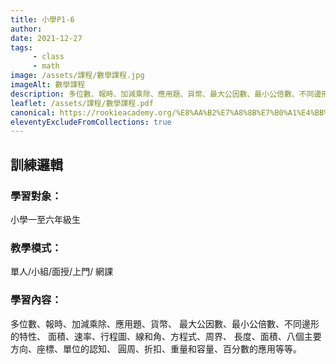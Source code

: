 ```yaml
---
title: 小學P1-6
author:
date: 2021-12-27
tags: 
     - class
     - math
image: /assets/課程/數學課程.jpg
imageAlt: 數學課程
description: 多位數、報時、加減乘除、應用題、貨幣、最大公因數、最小公倍數、不同邊形的特性、面積、速率、行程圖、線和角、方程式、周界、長度、面積、八個主要方向、座標、單位的認知、圓周、折扣、重量和容量、百分數的應用等等。
leaflet: /assets/課程/數學課程.pdf
canonical: https://rookieacademy.org/%E8%AA%B2%E7%A8%8B%E7%B0%A1%E4%BB%8B/%E5%B0%8F%E5%AD%B8P1-6
eleventyExcludeFromCollections: true
---
```


## 訓練邏輯

### 學習對象：

小學一至六年級生

### 教學模式：

單人/小組/面授/上門/ 網課 

### 學習內容：

多位數、報時、加減乘除、應用題、貨幣、
最大公因數、最小公倍數、不同邊形的特性、
面積、速率、行程圖、線和角、方程式、周界、
長度、面積、八個主要方向、座標、單位的認知、
圓周、折扣、重量和容量、百分數的應用等等。